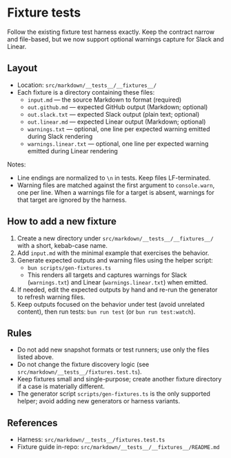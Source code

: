 # Fixture tests

Follow the existing fixture test harness exactly. Keep the contract narrow and file-based, but we now support optional warnings capture for Slack and Linear.

## Layout

- Location: `src/markdown/__tests__/__fixtures__/`
- Each fixture is a directory containing these files:
  - `input.md` — the source Markdown to format (required)
  - `out.github.md` — expected GitHub output (Markdown; optional)
  - `out.slack.txt` — expected Slack output (plain text; optional)
  - `out.linear.md` — expected Linear output (Markdown; optional)
  - `warnings.txt` — optional, one line per expected warning emitted during Slack rendering
  - `warnings.linear.txt` — optional, one line per expected warning emitted during Linear rendering

Notes:

- Line endings are normalized to `\n` in tests. Keep files LF-terminated.
- Warning files are matched against the first argument to `console.warn`, one per line. When a warnings file for a target is absent, warnings for that target are ignored by the harness.

## How to add a new fixture

1. Create a new directory under `src/markdown/__tests__/__fixtures__/` with a short, kebab-case name.
2. Add `input.md` with the minimal example that exercises the behavior.
3. Generate expected outputs and warning files using the helper script:
   - `bun scripts/gen-fixtures.ts`
   - This renders all targets and captures warnings for Slack (`warnings.txt`) and Linear (`warnings.linear.txt`) when emitted.
4. If needed, edit the expected outputs by hand and re-run the generator to refresh warning files.
5. Keep outputs focused on the behavior under test (avoid unrelated content), then run tests: `bun run test` (or `bun run test:watch`).

## Rules

- Do not add new snapshot formats or test runners; use only the files listed above.
- Do not change the fixture discovery logic (see `src/markdown/__tests__/fixtures.test.ts`).
- Keep fixtures small and single-purpose; create another fixture directory if a case is materially different.
- The generator script `scripts/gen-fixtures.ts` is the only supported helper; avoid adding new generators or harness variants.

## References

- Harness: `src/markdown/__tests__/fixtures.test.ts`
- Fixture guide in-repo: `src/markdown/__tests__/__fixtures__/README.md`
